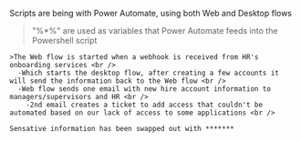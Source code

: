 Scripts are being with Power Automate, using both Web and Desktop flows <br />
  >"%*%" are used as variables that Power Automate feeds into the Powershell script <br />
  ```
  >The Web flow is started when a webhook is received from HR's onboarding services <br />
    -Which starts the desktop flow, after creating a few accounts it will send the information back to the Web flow <br />
    -Web flow sends one email with new hire account information to managers/supervisors and HR <br />
      -2nd email creates a ticket to add access that couldn't be automated based on our lack of access to some applications <br />

Sensative information has been swapped out with *******
